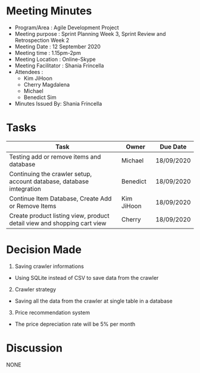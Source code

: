 # Meeting Minutes 

- Program/Area : Agile Development Project
- Meeting purpose : Sprint Planning Week 3, Sprint Review and Retrospection Week 2
- Meeting Date : 12 September 2020
- Meeting time : 1.15pm-2pm
- Meeting Location : Online-Skype
- Meeting Facilitator : Shania Frincella
- Attendees : 
  - Kim JiHoon 
  - Cherry Magdalena 
  - Michael
  - Benedict Sim
- Minutes Issued By: Shania Frincella

# Tasks


| Task                                                                     | Owner      | Due Date   |
|--------------------------------------------------------------------------|------------|------------|
| Testing add or remove items and database                                 | Michael    | 18/09/2020 |
| Continuing the crawler setup, account database, database imtegration     | Benedict   | 18/09/2020 |
| Continue Item Database, Create Add or Remove Items                       | Kim JiHoon | 18/09/2020 |
| Create product listing view, product detail view and shopping cart view  | Cherry     | 18/09/2020 |

# Decision Made
1. Saving crawler informations 
  - Using SQLite instead of CSV to save data from the crawler
2. Crawler strategy
  - Saving all the data from the crawler at single table in a database
3. Price recommendation system
  - The price depreciation rate will be 5% per month
  
# Discussion
NONE

